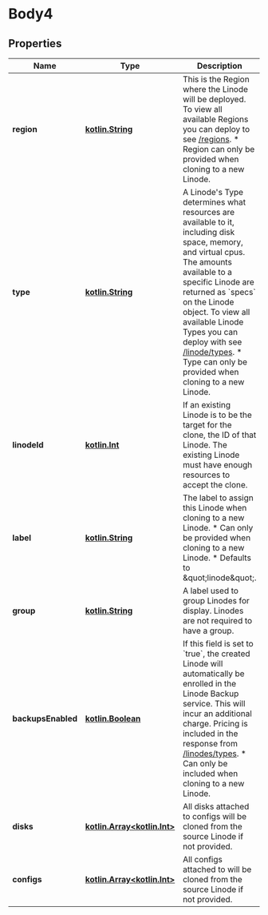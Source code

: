 
# Body4

## Properties
Name | Type | Description | Notes
------------ | ------------- | ------------- | -------------
**region** | [**kotlin.String**](.md) | This is the Region where the Linode will be deployed. To view all available Regions you can deploy to see [/regions](/#operation/getRegions). * Region can only be provided when cloning to a new Linode.  |  [optional]
**type** | [**kotlin.String**](.md) | A Linode&#x27;s Type determines what resources are available to it, including disk space, memory, and virtual cpus. The amounts available to a specific Linode are returned as &#x60;specs&#x60; on the Linode object.  To view all available Linode Types you can deploy with see [/linode/types](/#operation/getLinodeTypes).  * Type can only be provided when cloning to a new Linode.  |  [optional]
**linodeId** | [**kotlin.Int**](.md) | If an existing Linode is to be the target for the clone, the ID of that Linode. The existing Linode must have enough resources to accept the clone.  |  [optional]
**label** | [**kotlin.String**](.md) | The label to assign this Linode when cloning to a new Linode. * Can only be provided when cloning to a new Linode. * Defaults to \&quot;linode\&quot;.  |  [optional]
**group** | [**kotlin.String**](.md) | A label used to group Linodes for display. Linodes are not required to have a group.  |  [optional]
**backupsEnabled** | [**kotlin.Boolean**](.md) | If this field is set to &#x60;true&#x60;, the created Linode will automatically be enrolled in the Linode Backup service. This will incur an additional charge. Pricing is included in the response from [/linodes/types](/#operation/getLinodeTypes).  * Can only be included when cloning to a new Linode.  |  [optional]
**disks** | [**kotlin.Array&lt;kotlin.Int&gt;**](.md) | All disks attached to configs will be cloned from the source Linode if not provided.  |  [optional]
**configs** | [**kotlin.Array&lt;kotlin.Int&gt;**](.md) | All configs attached to will be cloned from the source Linode if not provided.  |  [optional]




